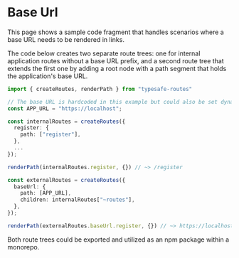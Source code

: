 # Base Url


This page shows a sample code fragment that handles scenarios where a base URL needs to be rendered in links.

The code below creates two separate route trees: one for internal application routes without a base URL prefix, and a second route tree that extends the first one by adding a root node with a path segment that holds the application's base URL.

``` ts
import { createRoutes, renderPath } from "typesafe-routes"

// The base URL is hardcoded in this example but could also be set dynamically
const APP_URL = "https://localhost";

const internalRoutes = createRoutes({
  register: {
    path: ["register"],
  },
  ...
});

renderPath(internalRoutes.register, {}) // ~> /register

const externalRoutes = createRoutes({
  baseUrl: {
    path: [APP_URL],
    children: internalRoutes["~routes"],
  },
});

renderPath(externalRoutes.baseUrl.register, {}) // ~> https://localhost/register
```

Both route trees could be exported and utilized as an npm package within a monorepo.
